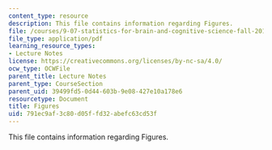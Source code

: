 ```yaml
---
content_type: resource
description: This file contains information regarding Figures.
file: /courses/9-07-statistics-for-brain-and-cognitive-science-fall-2016/791ec9af3c80d05ffd32abefc63cd53f_MIT9_07F16_lec3_Figures.pdf
file_type: application/pdf
learning_resource_types:
- Lecture Notes
license: https://creativecommons.org/licenses/by-nc-sa/4.0/
ocw_type: OCWFile
parent_title: Lecture Notes
parent_type: CourseSection
parent_uid: 39499fd5-0d44-603b-9e08-427e10a178e6
resourcetype: Document
title: Figures
uid: 791ec9af-3c80-d05f-fd32-abefc63cd53f
---
```

This file contains information regarding Figures.